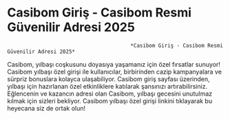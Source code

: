 # Casibom Giriş - Casibom Resmi Güvenilir Adresi 2025

                                            *Casibom Giriş - Casibom Resmi Güvenilir Adresi 2025* 
    
  Casibom, yılbaşı coşkusunu doyasıya yaşamanız için özel fırsatlar sunuyor! Casibom yılbaşı özel girişi ile kullanıcılar, birbirinden cazip kampanyalara ve sürpriz bonuslara kolayca ulaşabiliyor. Casibom giriş sayfası üzerinden, yılbaşı için hazırlanan özel etkinliklere katılarak şansınızı artırabilirsiniz. Eğlencenin ve kazancın adresi olan Casibom, yılbaşı gecesini unutulmaz kılmak için sizleri bekliyor. Casibom yılbaşı özel girişi linkini tıklayarak bu heyecana siz de ortak olun!
